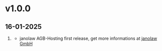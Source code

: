 
# v1.0.0
## 16-01-2025

1. [](#new)
    * janolaw AGB-Hosting first release, get more informations at [janolaw GmbH](https://janolaw.de)
